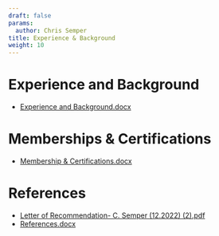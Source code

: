 ```yaml
---
draft: false
params:
  author: Chris Semper 
title: Experience & Background 
weight: 10
---
```


# Experience and Background 
- [Experience and Background.docx](https://killakam3084.github.io/semper/assets/2-dropdowns/professional/1-experience-and-background/Experience%20and%20Background.docx)

# Memberships & Certifications
- [Membership & Certifications.docx](https://killakam3084.github.io/semper/assets/2-dropdowns/professional/2-memberships-certifications/Membership%20%26%20Certifications.docx)

# References
- [Letter of Recommendation- C. Semper (12.2022) (2).pdf](https://killakam3084.github.io/semper/assets/2-dropdowns/professional/3-references/Letter%20of%20Recommendation-%20C.%20Semper%20(12.2022)%20(2).pdf)
- [References.docx](https://killakam3084.github.io/semper/assets/2-dropdowns/professional/3-references/References.docx)